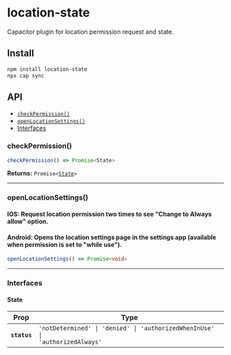 # location-state

Capacitor plugin for location permission request and state.

## Install

```bash
npm install location-state
npx cap sync
```

## API

<docgen-index>

* [`checkPermission()`](#checkpermission)
* [`openLocationSettings()`](#openlocationsettings)
* [Interfaces](#interfaces)

</docgen-index>

<docgen-api>
<!--Update the source file JSDoc comments and rerun docgen to update the docs below-->

### checkPermission()

```typescript
checkPermission() => Promise<State>
```

**Returns:** <code>Promise&lt;<a href="#state">State</a>&gt;</code>

--------------------


### openLocationSettings()
#### IOS: Request location permission two times to see "Change to Always allow" option.
#### Android: Opens the location settings page in the settings app (available when permission is set to "while use").
```typescript
openLocationSettings() => Promise<void>
```

--------------------


### Interfaces


#### State

| Prop         | Type                                                                                    |
| ------------ | --------------------------------------------------------------------------------------- |
| **`status`** | <code>'notDetermined' \| 'denied' \| 'authorizedWhenInUse' \| 'authorizedAlways'</code> |

</docgen-api>
